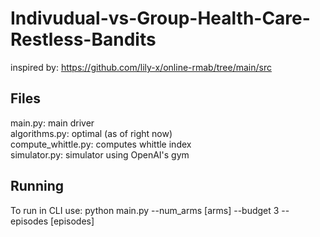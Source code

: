 # Indivudual-vs-Group-Health-Care-Restless-Bandits

inspired by: https://github.com/lily-x/online-rmab/tree/main/src


## Files
main.py: main driver\
algorithms.py: optimal (as of right now)\
compute_whittle.py: computes whittle index\
simulator.py: simulator using OpenAI's gym

## Running
To run in CLI use:
python main.py --num_arms [arms] --budget 3 --episodes [episodes]
